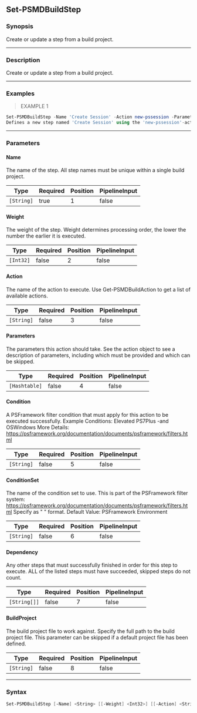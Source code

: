 Set-PSMDBuildStep
-----------------

### Synopsis
Create or update a step from a build project.

---

### Description

Create or update a step from a build project.

---

### Examples
> EXAMPLE 1

```PowerShell
Set-PSMDBuildStep -Name 'Create Session' -Action new-pssession -Parameters @{ VMName = 'labdc1'; CredentialPath = "%ProjectRoot%\creds\labdc1.cred";  }
Defines a new step named 'Create Session' using the 'new-pssession'-action.
```

---

### Parameters
#### **Name**
The name of the step.
All step names must be unique within a single build project.

|Type      |Required|Position|PipelineInput|
|----------|--------|--------|-------------|
|`[String]`|true    |1       |false        |

#### **Weight**
The weight of the step.
Weight determines processing order, the lower the number the earlier it is executed.

|Type     |Required|Position|PipelineInput|
|---------|--------|--------|-------------|
|`[Int32]`|false   |2       |false        |

#### **Action**
The name of the action to execute.
Use Get-PSMDBuildAction to get a list of available actions.

|Type      |Required|Position|PipelineInput|
|----------|--------|--------|-------------|
|`[String]`|false   |3       |false        |

#### **Parameters**
The parameters this action should take.
See the action object to see a description of parameters, including which must be provided and which can be skipped.

|Type         |Required|Position|PipelineInput|
|-------------|--------|--------|-------------|
|`[Hashtable]`|false   |4       |false        |

#### **Condition**
A PSFramework filter condition that must apply for this action to be executed successfully.
Example Conditions:
  Elevated
  PS7Plus -and OSWindows
More Details: https://psframework.org/documentation/documents/psframework/filters.html

|Type      |Required|Position|PipelineInput|
|----------|--------|--------|-------------|
|`[String]`|false   |5       |false        |

#### **ConditionSet**
The name of the condition set to use.
This is part of the PSFramework filter system:
https://psframework.org/documentation/documents/psframework/filters.html
Specify as "<module> <conditionsetname>" format.
Default Value: PSFramework Environment

|Type      |Required|Position|PipelineInput|
|----------|--------|--------|-------------|
|`[String]`|false   |6       |false        |

#### **Dependency**
Any other steps that must successfully finished in order for this step to execute.
ALL of the listed steps must have succeeded, skipped steps do not count.

|Type        |Required|Position|PipelineInput|
|------------|--------|--------|-------------|
|`[String[]]`|false   |7       |false        |

#### **BuildProject**
The build project file to work against.
Specify the full path to the build project file.
This parameter can be skipped if a default project file has been defined.

|Type      |Required|Position|PipelineInput|
|----------|--------|--------|-------------|
|`[String]`|false   |8       |false        |

---

### Syntax
```PowerShell
Set-PSMDBuildStep [-Name] <String> [[-Weight] <Int32>] [[-Action] <String>] [[-Parameters] <Hashtable>] [[-Condition] <String>] [[-ConditionSet] <String>] [[-Dependency] <String[]>] [[-BuildProject] <String>] [<CommonParameters>]
```
